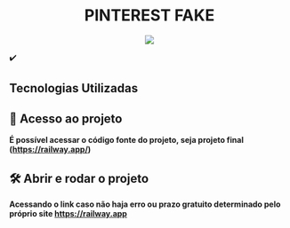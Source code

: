 <h1 align="center"> PINTEREST FAKE </h1>

<p align="center"><img src="http://img.shields.io/static/v1?label=STATUS&message=PRONTO%20PARA%20O%20DEPLOY&color=GREEN&style=for-the-badge"/></p>

:heavy_check_mark:<h2>Tecnologias Utilizadas</h2>

## 📁 Acesso ao projeto
**É possível acessar o código fonte do projeto, seja projeto final (https://railway.app/)**
## 🛠️ Abrir e rodar o projeto
**Acessando o link caso não haja erro ou prazo gratuito determinado pelo próprio site https://railway.app**
